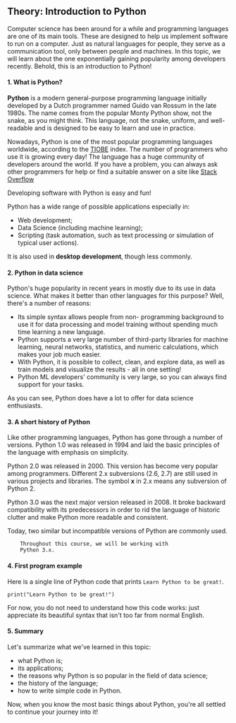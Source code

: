## Theory: Introduction to Python

Computer science has been around for a while and 
programming languages are one of its main tools. These
are designed to help us implement software to run on a 
computer. Just as natural languages for people, they
serve as a communication tool, only between people and
machines. In this topic, we will learn about the one 
exponentially gaining popularity among developers
recently. Behold, this is an introduction to Python!

#### 1. What is Python?
**Python** is a modern general-purpose programming
language initially developed by a Dutch programmer
named Guido van Rossum in the late 1980s. The name 
comes from the popular Monty Python show, not the 
snake, as you might think. This language, not the 
snake, uniform, and well-readable and is designed to be
easy to learn and use in practice.

Nowadays, Python is one of the most popular
programming languages worldwide, according to the 
[TIOBE](https://www.tiobe.com/tiobe-index/) index. The number of programmers who use it is
growing every day! The language has a huge community
of developers around the world. If you have a problem,
you can always ask other programmers for help or find a 
suitable answer on a site like [Stack Overflow](https://stackoverflow.com/questions/tagged/python)

Developing software with Python is easy and fun!

Python has a wide range of possible applications
especially in:
- Web development;
- Data Science (including machine learning);
- Scripting (task automation, such as text processing
  or simulation of typical user actions).

It is also used in **desktop development**, though less
commonly.

#### 2. Python in data science
Python's huge popularity in recent years in mostly due to
its use in data science. What makes it better than other
languages for this purpose? Well, there's a number of 
reasons:
- Its simple syntax allows people from non-
  programming background to use it for data
  processing and model training without spending
  much time learning a new language.
- Python supports a very large number of third-party
  libraries for machine learning, neural networks,
  statistics, and numeric calculations, which makes
  your job much easier.
- With Python, it is possible to collect, clean, and
  explore data, as well as train models and visualize
  the results - all in one setting!
- Python ML developers' community is very large, so
  you can always find support for your tasks.

As you can see, Python does have a lot to offer for data
science enthusiasts.

#### 3. A short history of Python
Like other programming languages, Python has gone 
through a number of versions. Python 1.0 was released in
1994 and laid the basic principles of the language with
emphasis on simplicity.

Python 2.0 was released in 2000. This version has
become very popular among programmers. Different 2.x
subversions (2.6, 2.7) are still used in various projects and
libraries. The symbol **x** in 2.x means any subversion of 
Python 2.

Python 3.0 was the next major version released in 2008.
It broke backward compatibility with its predecessors in
order to rid the language of historic clutter and make
Python more readable and consistent.

Today, two similar but incompatible versions of Python
are commonly used.

        Throughout this course, we will be working with
        Python 3.x.

#### 4. First program example
Here is a single line of Python code that prints `Learn
Python to be great!`.

`print("Learn Python to be great!")`

For now, you do not need to understand how this code
works: just appreciate its beautiful syntax that isn't too
far from normal English.

#### 5. Summary
Let's summarize what we've learned in this topic:
- what Python is;
- its applications;
- the reasons why Python is so popular in the field of 
  data science;
- the history of the language;
- how to write simple code in Python.

Now, when you know the most basic things about Python,
you're all settled to continue your journey into it!
